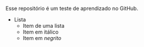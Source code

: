 Esse repositório é um teste de aprendizado no GitHub.
* Lista 
  + Item de uma lista
  + Item em itálico
  + Item em *negrito*
